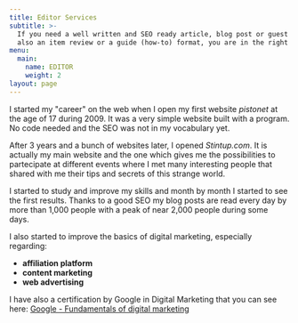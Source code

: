 ```yaml
---
title: Editor Services
subtitle: >-
  If you need a well written and SEO ready article, blog post or guest post or
  also an item review or a guide (how-to) format, you are in the right place.
menu:
  main:
    name: EDITOR
    weight: 2
layout: page
---
```

I started my "career" on the web when I open my first website *pistonet* at the age of 17 during 2009. It was a very simple website built with a program. No code needed and the SEO was not in my vocabulary yet.

After 3 years and a bunch of websites later, I opened *Stintup.com*. It is actually my main website and the one which gives me the possibilities to partecipate at different events where I met many interesting people that shared with me their tips and secrets of this strange world.

I started to study and improve my skills and month by month I started to see the first results. Thanks to a good SEO my blog posts are read every day by more than 1,000 people with a peak of near 2,000 people during some days.

I also started to improve the basics of digital marketing, especially regarding:

* **affiliation platform**
* **content marketing**
* **web advertising**



I have also a certification by Google in Digital Marketing that you can see here: [Google - Fundamentals of digital marketing](https://franzpisto.com/Google%20-%20Fondamenti%20di%20Marketing%20Digitale.pdf)
